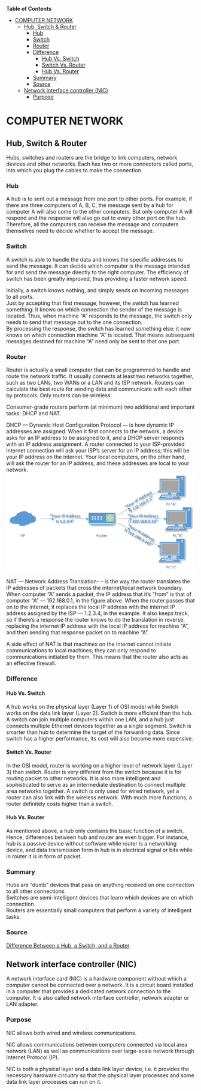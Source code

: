 
**Table of Contents**

- [COMPUTER NETWORK](#computer-network)
  - [Hub, Switch & Router](#hub-switch--router)
    - [Hub](#hub)
    - [Switch](#switch)
    - [Router](#router)
    - [Difference](#difference)
      - [Hub Vs. Switch](#hub-vs-switch)
      - [Switch Vs. Router](#switch-vs-router)
      - [Hub Vs. Router](#hub-vs-router)
    - [Summary](#summary)
    - [Source](#source)
  - [Network interface controller (NIC)](#network-interface-controller-nic)
    - [Purpose](#purpose)

# COMPUTER NETWORK

## Hub, Switch & Router
Hubs, switches and routers are the bridge to link computers, network devices and other networks. Each has two or more connectors called ports, into which you plug the cables to make the connection.  

### Hub
A hub is to sent out a message from one port to other ports. For example, if there are three computers of A, B, C, the message sent by a hub for computer A will also come to the other computers. But only computer A will respond and the response will also go out to every other port on the hub. Therefore, all the computers can receive the message and computers themselves need to decide whether to accept the message.  

### Switch
A switch is able to handle the data and knows the specific addresses to send the message. It can decide which computer is the message intended for and send the message directly to the right computer. The efficiency of switch has been greatly improved, thus providing a faster network speed.  

Initially, a switch knows nothing, and simply sends on incoming messages to all ports.   
Just by accepting that first message, however, the switch has learned something: it knows on which connection the sender of the message is located. Thus, when machine “A” responds to the message, the switch only needs to send that message out to the one connection.  
By processing the response, the switch has learned something else: it now knows on which connection machine “A” is located. That means subsequent messages destined for machine “A” need only be sent to that one port.  

### Router
Router is actually a small computer that can be programmed to handle and route the network traffic. It usually connects at least two networks together, such as two LANs, two WANs or a LAN and its ISP network. Routers can calculate the best route for sending data and communicate with each other by protocols. Only routers can be wireless.  

Consumer-grade routers perform (at minimum) two additional and important tasks: DHCP and NAT.  

DHCP — Dynamic Host Configuration Protocol — is how dynamic IP addresses are assigned. When it first connects to the network, a device asks for an IP address to be assigned to it, and a DHCP server responds with an IP address assignment. A router connected to your ISP-provided internet connection will ask your ISP’s server for an IP address; this will be your IP address on the internet. Your local computers, on the other hand, will ask the router for an IP address, and these addresses are local to your network.  
![Router-DHCP](./router-dhcp.png)  

NAT — Network Address Translation- – is the way the router translates the IP addresses of packets that cross the internet/local network boundary. When computer “A” sends a packet, the IP address that it’s “from” is that of computer “A” — 192.168.0.1, in the figure above. When the router passes that on to the internet, it replaces the local IP address with the internet IP address assigned by the ISP — 1.2.3.4, in the example. It also keeps track, so if there’s a response the router knows to do the translation in reverse, replacing the internet IP address with the local IP address for machine “A”, and then sending that response packet on to machine “A”.  

A side effect of NAT is that machines on the internet cannot initiate communications to local machines; they can only respond to communications initiated by them. This means that the router also acts as an effective firewall.  

### Difference
#### Hub Vs. Switch
A hub works on the physical layer (Layer 1) of OSI model while Switch works on the data link layer (Layer 2). Switch is more efficient than the hub. A switch can join multiple computers within one LAN, and a hub just connects multiple Ethernet devices together as a single segment. Switch is smarter than hub to determine the target of the forwarding data. Since switch has a higher performance, its cost will also become more expensive.  

#### Switch Vs. Router
In the OSI model, router is working on a higher level of network layer (Layer 3) than switch. Router is very different from the switch because it is for routing packet to other networks. It is also more intelligent and sophisticated to serve as an intermediate destination to connect multiple area networks together. A switch is only used for wired network, yet a router can also link with the wireless network. With much more functions, a router definitely costs higher than a switch.  

#### Hub Vs. Router
As mentioned above, a hub only contains the basic function of a switch. Hence, differences between hub and router are even bigger. For instance, hub is a passive device without software while router is a networking device, and data transmission form in hub is in electrical signal or bits while in router it is in form of packet.  

### Summary
Hubs are “dumb” devices that pass on anything received on one connection to all other connections.  
Switches are semi-intelligent devices that learn which devices are on which connection.  
Routers are essentially small computers that perform a variety of intelligent tasks.  

### Source
[Difference Between a Hub, a Switch, and a Router](https://askleo.com/whats_the_difference_between_a_hub_a_switch_and_a_router/)  

## Network interface controller (NIC)
A network interface card (NIC) is a hardware component without which a computer cannot be connected over a network. It is a circuit board installed in a computer that provides a dedicated network connection to the computer. It is also called network interface controller, network adapter or LAN adapter.  

### Purpose
NIC allows both wired and wireless communications.  

NIC allows communications between computers connected via local area network (LAN) as well as communications over large-scale network through Internet Protocol (IP).  

NIC is both a physical layer and a data link layer device, i.e. it provides the necessary hardware circuitry so that the physical layer processes and some data link layer processes can run on it.  
